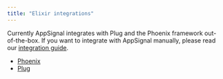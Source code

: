 ```yaml
---
title: "Elixir integrations"
---
```


Currently AppSignal integrates with Plug and the Phoenix framework out-of-the-box.
If you want to integrate with AppSignal manually, please read our [integration
guide](/elixir/1.x/instrumentation/integrating-appsignal.html).

* [Phoenix](phoenix.html)
* [Plug](plug.html)
